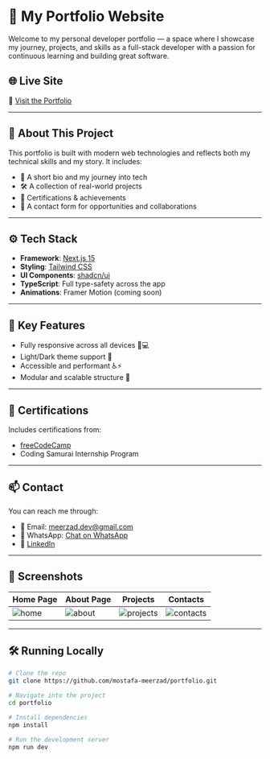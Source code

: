 # 💼 My Portfolio Website

Welcome to my personal developer portfolio — a space where I showcase my journey, projects, and skills as a full-stack developer with a passion for continuous learning and building great software.

## 🌐 Live Site

🔗 [Visit the Portfolio](https://live-link.com)

---

## 🧠 About This Project

This portfolio is built with modern web technologies and reflects both my technical skills and my story. It includes:

- 👋 A short bio and my journey into tech
- 🛠 A collection of real-world projects
- 📜 Certifications & achievements
- 💬 A contact form for opportunities and collaborations

---

## ⚙️ Tech Stack

- **Framework**: [Next.js 15](https://nextjs.org/)
- **Styling**: [Tailwind CSS](https://tailwindcss.com/)
- **UI Components**: [shadcn/ui](https://ui.shadcn.com/)
- **TypeScript**: Full type-safety across the app
- **Animations**: Framer Motion (coming soon)

---

## 🧩 Key Features

- Fully responsive across all devices 📱💻
- Light/Dark theme support 🌙
- Accessible and performant ♿⚡
- Modular and scalable structure 🧱

---

## 📜 Certifications

Includes certifications from:

- [freeCodeCamp](https://www.freecodecamp.org/)
- Coding Samurai Internship Program

---

## 📫 Contact

You can reach me through:

- 📧 Email: [meerzad.dev@gmail.com](mailto:mostafameerzad@gmail.com?subject=👋%20Let's%20Talk%20About%20a%20Project)
- 📱 WhatsApp: [Chat on WhatsApp](https://wa.me/93790306378)
- 💼 [LinkedIn](https://linkedin.com/in/mostafa-meerzad-a753371b7)

---

## 📸 Screenshots

| Home Page                        | About Page                         | Projects                                 | Contacts                                 |
| -------------------------------- | ---------------------------------- | ---------------------------------------- | ---------------------------------------- |
| ![home](./screenshots/home.webp) | ![about](./screenshots/about.webp) | ![projects](./screenshots/projects.webp) | ![contacts](./screenshots/contacts.webp) |

---

## 🛠️ Running Locally

```bash
# Clone the repo
git clone https://github.com/mostafa-meerzad/portfolio.git

# Navigate into the project
cd portfolio

# Install dependencies
npm install

# Run the development server
npm run dev
```
